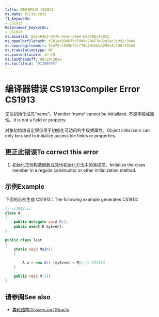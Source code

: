 ```yaml
---
title: 编译器错误 CS1913
ms.date: 07/20/2015
f1_keywords:
- CS1913
helpviewer_keywords:
- CS1913
ms.assetid: 652494b3-9576-4a4c-a9ee-695f86c4a023
ms.openlocfilehash: f5d1ad8906fb67d98a70877e9243ac3c996c3b4c
ms.sourcegitcommit: 5b475c1855b32cf78d2d1bbb4295e4c236f39464
ms.translationtype: MT
ms.contentlocale: zh-CN
ms.lasthandoff: 09/24/2020
ms.locfileid: "91190795"
---
```

# <a name="compiler-error-cs1913"></a><span data-ttu-id="6ad86-102">编译器错误 CS1913</span><span class="sxs-lookup"><span data-stu-id="6ad86-102">Compiler Error CS1913</span></span>

<span data-ttu-id="6ad86-103">无法初始化成员“name”。</span><span class="sxs-lookup"><span data-stu-id="6ad86-103">Member 'name' cannot be initialized.</span></span> <span data-ttu-id="6ad86-104">不是字段或属性。</span><span class="sxs-lookup"><span data-stu-id="6ad86-104">It is not a field or property.</span></span>  
  
 <span data-ttu-id="6ad86-105">对象初始值设定项仅用于初始化可访问的字段或属性。</span><span class="sxs-lookup"><span data-stu-id="6ad86-105">Object initializers can only be used to initialize accessible fields or properties.</span></span>  
  
## <a name="to-correct-this-error"></a><span data-ttu-id="6ad86-106">更正此错误</span><span class="sxs-lookup"><span data-stu-id="6ad86-106">To correct this error</span></span>  
  
1. <span data-ttu-id="6ad86-107">初始化正则构造函数或其他初始化方法中的类成员。</span><span class="sxs-lookup"><span data-stu-id="6ad86-107">Initialize the class member in a regular constructor or other initialization method.</span></span>  
  
## <a name="example"></a><span data-ttu-id="6ad86-108">示例</span><span class="sxs-lookup"><span data-stu-id="6ad86-108">Example</span></span>  

 <span data-ttu-id="6ad86-109">下面的示例生成 CS1913：</span><span class="sxs-lookup"><span data-stu-id="6ad86-109">The following example generates CS1913:</span></span>  
  
```csharp  
// cs1912.cs  
class A  
{  
    public delegate void D();  
    public event D myEvent;  
}  
  
public class Test  
{  
    static void Main()  
    {  
  
        A a = new A() {myEvent = M}; // CS1913  
    }  
  
    public void M(){}  
}  
```  
  
## <a name="see-also"></a><span data-ttu-id="6ad86-110">请参阅</span><span class="sxs-lookup"><span data-stu-id="6ad86-110">See also</span></span>

- [<span data-ttu-id="6ad86-111">类和结构</span><span class="sxs-lookup"><span data-stu-id="6ad86-111">Classes and Structs</span></span>](../programming-guide/classes-and-structs/index.md)
